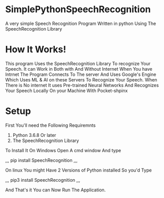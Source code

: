 # SimplePythonSpeechRecognition
A very simple Speech Recognition Program Written in python Using The SpeechRecognition Library
<h1>How It Works!</h1>
This program Uses the SpeechRecognition Library To recognize Your Speech. It can Work in Both with And Without Internet
When You have Intrnet The Program Connects To The server And Uses Google's Engine Which Uses ML & AI on these Servers To Recognize Your Speech.
When There is No internet It uses Pre-trained Neural Networks And Recognizes Your Speech Locally On your Machine With 
Pocket-shpinx
<h1>Setup</h1>

First You'll need the Following Requiremnts
1. Python 3.6.8 Or later
2. The SpeechRecognition Library

To Install It On Windows Open A cmd window And type

,,,
pip install SpeechRecognition
,,,

On linux You might Have 2 Versions of Python installed So you'd Type

,,,
pip3 install SpeechRecognition
,,,

And That's it You can Now Run The Application.
